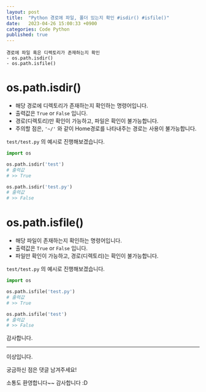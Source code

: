 ```yaml
---
layout: post
title:  "Python 경로에 파일, 폴더 있는지 확인 #isdir() #isfile()"
date:   2023-04-26 15:00:33 +0900
categories: Code Python
published: true
---
```

```
경로에 파일 혹은 디렉토리가 존재하는지 확인
- os.path.isdir()
- os.path.isfile()
```

# os.path.isdir()
- 해당 경로에 디렉토리가 존재하는지 확인하는 명령어입니다.
- 출력값은 `True` or `False` 입니다.
- 경로(디렉토리)만 확인이 가능하고, 파일은 확인이 불가능합니다.
- 주의할 점은, `'~/'` 와 같이 Home경로를 나타내주는 경로는 사용이 불가능합니다.

`test/test.py` 의 예시로 진행해보겠습니다.
```python
import os

os.path.isdir('test')
# 출력값
# >> True

os.path.isdir('test.py')
# 출력값
# >> False
```

# os.path.isfile()

- 해당 파일이 존재하는지 확인하는 명령어입니다.
- 출력값은 `True` or `False` 입니다.
- 파일만 확인이 가능하고, 경로(디렉토리)는 확인이 불가능합니다.

`test/test.py` 의 예시로 진행해보겠습니다.
```python
import os

os.path.isfile('test.py')
# 출력값
# >> True

os.path.isfile('test')
# 출력값
# >> False
```

감사합니다.

---

이상입니다.

궁금하신 점은 댓글 남겨주세요!

소통도 환영합니다~~ 감사합니다 :D